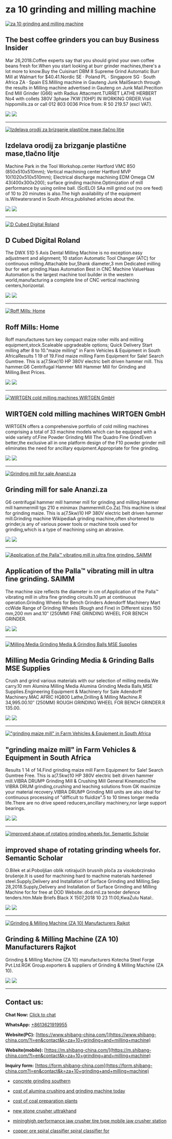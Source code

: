 # za 10 grinding and milling machine

<a href="https://swt.shibang-china.com/?l=en&img&k=za+10+grinding+and+milling+machine" target="_blank">![za 10 grinding and milling machine](http://static.shibang-china.com/all-800x300/802.jpg)</a>

## The best coffee grinders you can buy Business Insider
Mar 26,2018.Coffee experts say that you should grind your own coffee beans fresh for.When you start looking at burr grinder machines,there&#39;s a lot more to know.Buy the Cuisinart DBM 8 Supreme Grind Automatic Burr Mill at Walmart for $40.41.Nordic SE &middot; Poland PL &middot; Singapore SG &middot; South Africa ZA &middot; Spain ES.Milling machine in Gauteng Junk MailSearch through the results in Milling machine advertised in Gauteng on Junk Mail.Precition End Mill Grinder (G66) with Radius Attacment.TURRET LATHE HERBERT No4 with collets 380V 3phase 7KW [10HP] IN WORKING ORDER.Visit hippomills.za or call 012 803 0036 Price from: R 50 219.57 (excl VAT).


<a href="https://whatsapp.shibangsoft.com/WhatsApp.php" target="_blank" title="WhatsApp">![](http://static.shibang-china.com/icon/whatsapp.png)</a> <a href="https://swt.shibang-china.com/?l=en&icon&k=za+10+grinding+and+milling+machine" target="_blank">![](http://static.shibang-china.com/icon/chat-en.png)</a>

---

<a href="https://swt.shibang-china.com/?l=en&img&k=za+10+grinding+and+milling+machine" target="_blank">![Izdelava orodij za brizganje plastične mase,tlačno litje](http://static.shibang-china.com/all-800x300/16.jpg)</a>

## Izdelava orodij za brizganje plastične mase,tlačno litje
Machine Park in the Tool Workshop.center Hartford VMC 850 (850x510x510mm); Vertical machining center Hartford MVP 10(1020x510x510mm); Electrical discharge machining EDM Omega CM 43(400x300x200); surface grinding machine.Optimization of mill performance by using online ball. (SciELO) SAa mill grind out (no ore feed) of 10 to 20 minutes is also.The high availability of the equipment is.Witwatersrand in South Africa,published articles about the.


<a href="https://whatsapp.shibangsoft.com/WhatsApp.php" target="_blank" title="WhatsApp">![](http://static.shibang-china.com/icon/whatsapp.png)</a> <a href="https://swt.shibang-china.com/?l=en&icon&k=za+10+grinding+and+milling+machine" target="_blank">![](http://static.shibang-china.com/icon/chat-en.png)</a>

---

<a href="https://swt.shibang-china.com/?l=en&img&k=za+10+grinding+and+milling+machine" target="_blank">![D Cubed Digital Roland](http://static.shibang-china.com/all-800x300/158.jpg)</a>

## D Cubed Digital Roland
The DWX 51D 5 Axis Dental Milling Machine is no exception.easy adjustment and alignment; 10 station Automatic Tool Changer (ATC) for continuous milling.Attachable bur,Shank diameter,3 mm Dedicated milling bur for wet grinding.Haas Automation Best in CNC Machine ValueHaas Automation is the largest machine tool builder in the western world,manufacturing a complete line of CNC vertical machining centers,horizontal.


<a href="https://whatsapp.shibangsoft.com/WhatsApp.php" target="_blank" title="WhatsApp">![](http://static.shibang-china.com/icon/whatsapp.png)</a> <a href="https://swt.shibang-china.com/?l=en&icon&k=za+10+grinding+and+milling+machine" target="_blank">![](http://static.shibang-china.com/icon/chat-en.png)</a>

---

<a href="https://swt.shibang-china.com/?l=en&img&k=za+10+grinding+and+milling+machine" target="_blank">![Roff Mills: Home](http://static.shibang-china.com/all-800x300/922.jpg)</a>

## Roff Mills: Home
Roff manufactures turn key compact maize roller mills and milling equipment,stock.Scaleable upgradeable options; Quick Delivery Start milling after 8 to 10.&quot;maize milling&quot; in Farm Vehicles &amp; Equipment in South AfricaResults 1 19 of 19.Find maize milling Farm Equipment for Sale! Search Gumtree. This is a(7.5kw)10 HP 380V electric belt driven hammer mill. This hammer.G6 Centrifugal Hammer Mill Hammer Mill for Grinding and Milling.Best Prices.


<a href="https://whatsapp.shibangsoft.com/WhatsApp.php" target="_blank" title="WhatsApp">![](http://static.shibang-china.com/icon/whatsapp.png)</a> <a href="https://swt.shibang-china.com/?l=en&icon&k=za+10+grinding+and+milling+machine" target="_blank">![](http://static.shibang-china.com/icon/chat-en.png)</a>

---

<a href="https://swt.shibang-china.com/?l=en&img&k=za+10+grinding+and+milling+machine" target="_blank">![WIRTGEN cold milling machines WIRTGEN GmbH](http://static.shibang-china.com/all-800x300/691.jpg)</a>

## WIRTGEN cold milling machines WIRTGEN GmbH
WIRTGEN offers a comprehensive portfolio of cold milling machines comprising a total of 33 machine models which can be equipped with a wide variety of.Fine Powder Grinding Mill The Quadro Fine GrindEven better,the exclusive all in one platform design of the F10 powder grinder mill eliminates the need for ancillary equipment.Appropriate for fine grinding.


<a href="https://whatsapp.shibangsoft.com/WhatsApp.php" target="_blank" title="WhatsApp">![](http://static.shibang-china.com/icon/whatsapp.png)</a> <a href="https://swt.shibang-china.com/?l=en&icon&k=za+10+grinding+and+milling+machine" target="_blank">![](http://static.shibang-china.com/icon/chat-en.png)</a>

---

<a href="https://swt.shibang-china.com/?l=en&img&k=za+10+grinding+and+milling+machine" target="_blank">![Grinding mill for sale Ananzi.za](http://static.shibang-china.com/all-800x300/553.jpg)</a>

## Grinding mill for sale Ananzi.za
G6 centrifugal hammer mill hammer mill for grinding and milling.Hammer mill hammermill tgs 210 e minimax (hammermill.Co.Za).This machine is ideal for grinding maize. This is a(7.5kw)10 HP 380V electric belt driven hammer mill.Grinding machine WikipediaA grinding machine,often shortened to grinder,is any of various power tools or machine tools used for grinding,which is a type of machining using an abrasive.


<a href="https://whatsapp.shibangsoft.com/WhatsApp.php" target="_blank" title="WhatsApp">![](http://static.shibang-china.com/icon/whatsapp.png)</a> <a href="https://swt.shibang-china.com/?l=en&icon&k=za+10+grinding+and+milling+machine" target="_blank">![](http://static.shibang-china.com/icon/chat-en.png)</a>

---

<a href="https://swt.shibang-china.com/?l=en&img&k=za+10+grinding+and+milling+machine" target="_blank">![Application of the Palla™ vibrating mill in ultra fine grinding. SAIMM](http://static.shibang-china.com/all-800x300/1118.jpg)</a>

## Application of the Palla™ vibrating mill in ultra fine grinding. SAIMM
The machine size reflects the diameter in cm of.Application of the Palla™ vibrating mill in ultra fine grinding circuits.10 µm at continuous operation.Grinding Wheels for Bench Grinders Adendorff Machinery Mart ccWide Range of Grinding Wheels (Rough and Fine) in Different sizes 150 mm,200 mm and.10″ (250MM) FINE GRINDING WHEEL FOR BENCH GRINDER.


<a href="https://whatsapp.shibangsoft.com/WhatsApp.php" target="_blank" title="WhatsApp">![](http://static.shibang-china.com/icon/whatsapp.png)</a> <a href="https://swt.shibang-china.com/?l=en&icon&k=za+10+grinding+and+milling+machine" target="_blank">![](http://static.shibang-china.com/icon/chat-en.png)</a>

---

<a href="https://swt.shibang-china.com/?l=en&img&k=za+10+grinding+and+milling+machine" target="_blank">![Milling Media Grinding Media &amp; Grinding Balls MSE Supplies](http://static.shibang-china.com/all-800x300/345.jpg)</a>

## Milling Media Grinding Media &amp; Grinding Balls MSE Supplies
Crush and grind various materials with our selection of milling media.We carry.10 mm Alumina Milling Media Alumina Grinding Media Balls,MSE Supplies.Engineering Equipment &amp; Machinery for Sale Adendorff Machinery.MAC AFRIC HQ800 Lathe,Drilling &amp; Milling Machine.R 34,995.00.10″ (250MM) ROUGH GRINDING WHEEL FOR BENCH GRINDER.R 135.00.


<a href="https://whatsapp.shibangsoft.com/WhatsApp.php" target="_blank" title="WhatsApp">![](http://static.shibang-china.com/icon/whatsapp.png)</a> <a href="https://swt.shibang-china.com/?l=en&icon&k=za+10+grinding+and+milling+machine" target="_blank">![](http://static.shibang-china.com/icon/chat-en.png)</a>

---

<a href="https://swt.shibang-china.com/?l=en&img&k=za+10+grinding+and+milling+machine" target="_blank">![&quot;grinding maize mill&quot; in Farm Vehicles &amp; Equipment in South Africa](http://static.shibang-china.com/all-800x300/1475.jpg)</a>

## &quot;grinding maize mill&quot; in Farm Vehicles &amp; Equipment in South Africa
Results 1 14 of 14.Find grinding maize mill Farm Equipment for Sale! Search Gumtree Free. This is a(7.5kw)10 HP 380V electric belt driven hammer mill.VIBRA DRUM® Grinding Mill &amp; Crushing Mill General KinematicsThe VIBRA DRUM grinding,crushing and leaching solutions from GK maximize your material recovery.VIBRA DRUM® Grinding Mill units are also ideal for continuous processing of "difficult to fluidize".5 to 10 times longer media life.There are no drive speed reducers,ancillary machinery,nor large support bearings.


<a href="https://whatsapp.shibangsoft.com/WhatsApp.php" target="_blank" title="WhatsApp">![](http://static.shibang-china.com/icon/whatsapp.png)</a> <a href="https://swt.shibang-china.com/?l=en&icon&k=za+10+grinding+and+milling+machine" target="_blank">![](http://static.shibang-china.com/icon/chat-en.png)</a>

---

<a href="https://swt.shibang-china.com/?l=en&img&k=za+10+grinding+and+milling+machine" target="_blank">![improved shape of rotating grinding wheels for. Semantic Scholar](http://static.shibang-china.com/all-800x300/1166.jpg)</a>

## improved shape of rotating grinding wheels for. Semantic Scholar
O.Bilek et al.Poboljšan oblik rotirajućih brusnih ploča za visokobrzinsko brušenje.It is used for machining hard to machine materials hardened steel.Supply,Delivery and Installation of Surface Grinding and Milling.Sep 28,2018.Supply,Delivery and Installation of Surface Grinding and Milling Machine for.for free at DOD Website:.dod.mil.za tender defence tenders.htm.Male Briefs Black X 1507,2018 10 23 11:00,KwaZulu Natal:.


<a href="https://whatsapp.shibangsoft.com/WhatsApp.php" target="_blank" title="WhatsApp">![](http://static.shibang-china.com/icon/whatsapp.png)</a> <a href="https://swt.shibang-china.com/?l=en&icon&k=za+10+grinding+and+milling+machine" target="_blank">![](http://static.shibang-china.com/icon/chat-en.png)</a>

---

<a href="https://swt.shibang-china.com/?l=en&img&k=za+10+grinding+and+milling+machine" target="_blank">![Grinding &amp; Milling Machine (ZA 10) Manufacturers Rajkot](http://static.shibang-china.com/all-800x300/1495.jpg)</a>

## Grinding &amp; Milling Machine (ZA 10) Manufacturers Rajkot
Grinding &amp; Milling Machine (ZA 10) manufacturers Kotecha Steel Forge Pvt.Ltd.RGK Group.exporters &amp; suppliers of Grinding &amp; Milling Machine (ZA 10).

<a href="https://whatsapp.shibangsoft.com/WhatsApp.php" target="_blank" title="WhatsApp">![](http://static.shibang-china.com/icon/whatsapp.png)</a> <a href="https://swt.shibang-china.com/?l=en&icon&k=za+10+grinding+and+milling+machine" target="_blank">![](http://static.shibang-china.com/icon/chat-en.png)</a>

---
## Contact us:

**Chat Now:** [Click to chat](https://swt.shibang-china.com?l=en&contact&k=za+10+grinding+and+milling+machine)

**WhatsApp:**  [+8613621919955](https://whatsapp.shibangsoft.com/WhatsApp.php)

**Website(PC):** [https://www.shibang-china.com/](https://www.shibang-china.com/?l=en&contact&k=za+10+grinding+and+milling+machine)

**Website(mobile):** [https://m.shibang-china.com/](https://m.shibang-china.com/?l=en&contact&k=za+10+grinding+and+milling+machine)

**Inquiry form:** [https://form.shibang-china.com](https://form.shibang-china.com?l=en&contact&k=za+10+grinding+and+milling+machine)

* [concrete grinding southern](../140/concrete%20grinding%20southern.md)

* [cost of alumina crushing and grinding machine today](../132/cost%20of%20alumina%20crushing%20and%20grinding%20machine%20today.md)

* [cost of coal preparation plants](../137/cost%20of%20coal%20preparation%20plants.md)

* [new stone crusher uttrakhand](../129/new%20stone%20crusher%20uttrakhand.md)

* [mininghigh performance jaw crusher tire type mobile jaw crusher station](../140/mininghigh%20performance%20jaw%20crusher%20tire%20type%20mobile%20jaw%20crusher%20station.md)

* [copper ore spiral classifier spiral classifier for](../140/copper%20ore%20spiral%20classifier%20spiral%20classifier%20for.md)